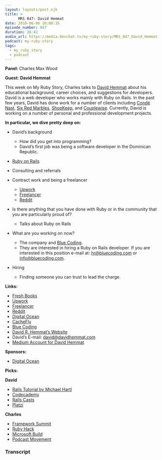```yaml
---
layout: layouts/post.njk
title: >
      MRS 047: David Hemmat
date: 2018-06-06 10:00:35
episode_number: 047
duration: 26:42
audio_url: https://media.devchat.tv/my-ruby-story/MRS_047_David_Hemmat.mp3
podcast: my-ruby-story
tags: 
  - my_ruby_story
  - podcast
---
```


 **Panel:** Charles Max Wood

**Guest:**  **David Hemmat**

This week on My Ruby Story, Charles talks to [David Hemmat](http://davidhemmat.com) about his educational background, career choices, and suggestions for developers. David is a web developer who works mainly with Ruby on Rails. In the past few years, David has done work for a number of clients including [Condé Nast](http://www.condenast.com), [Six Red Marbles](http://sixredmarbles.com), [ShopKeep](https://www.shopkeep.com), and [Couplewise](https://couplewise.com). Currently, David is working on a number of personal and professional development projects.

**In particular, we dive pretty deep on:**

- David’s background
  - How did you get into programming?
  - David’s first job was being a software developer in the Dominican Republic. 

- [Ruby on Rails](https://en.wikipedia.org/wiki/Ruby_on_Rails)

- Consulting and referrals

- Contract work and being a freelancer
  - [Upwork](https://www.upwork.com)
  - [Freelancer](https://www.freelancer.com)
  - [Reddit](https://en.wikipedia.org/wiki/Reddit)

- Is there anything that you have done with Ruby or in the community that you are particularly proud of?
  - Talks about Ruby on Rails

- What are you working on now?
  - The company and [Blue Coding](https://www.bluecoding.com).
  - They are interested in hiring a Ruby on Rails developer. If you are interested in this position e-mail at: hr@bluecoding.com or info@bluecoding.com.

- Hiring 
  - Finding someone you can trust to lead the charge. 

**Links:**

- [Fresh Books](https://www.freshbooks.com/?ref=ppc-na-fb&camp=US%2528SEM%2529Branded%257CEXM&ag=%257Efreshbooks&kw=fresh%2520books&dv=c&mt=e&ntwk=g&ap=1t1&crid=267066077505&source=GOOGLE&gclid=EAIaIQobChMI7sqn7uq62wIVQTuBCh3GOg5yEAAYASAAEgKz5_D_BwE&gclsrc=aw.ds&dclid=CK7UsPDqutsCFYPZwAod-N8G_g)
- [Upwork](https://www.upwork.com)
- [Freelancer](https://www.freelancer.com)
- [Reddit](https://en.wikipedia.org/wiki/Reddit)
- [Digital Ocean](https://www.digitalocean.com)
- [CacheFly](https://www.cachefly.com)
- [Blue Coding](https://www.bluecoding.com)
- [David R. Hemmat’s Website](http://davidhemmat.com)
- David’s E-mail: david@davidhemmat.com
- [Medium Account for David Hemmat](https://medium.com/@dhemmat)

**Sponsors:**

- [Digital Ocean](https://www.digitalocean.com/)

**Picks:**

**David**

- [Rails Tutorial by Michael Hartl](https://www.railstutorial.org)
- [Codecademy](http://pro.codecademy.com/?utm_source=google&utm_medium=cpc&utm_campaign=tm&gclid=EAIaIQobChMI9POVkPC62wIVBKtpCh3ypAEcEAAYASAAEgLGlvD_BwE)
- [Rails Casts](http://railscasts.com)
- [Platzi](https://courses.platzi.com)

**Charles**

- [Framework Summit](https://www.frameworksummit.com)
- [Ruby Hack](http://rubyhack.com)
- [Microsoft Build](https://www.microsoft.com/en-us/build)
- [Podcast Movement](https://podcastmovement.com)


### Transcript


